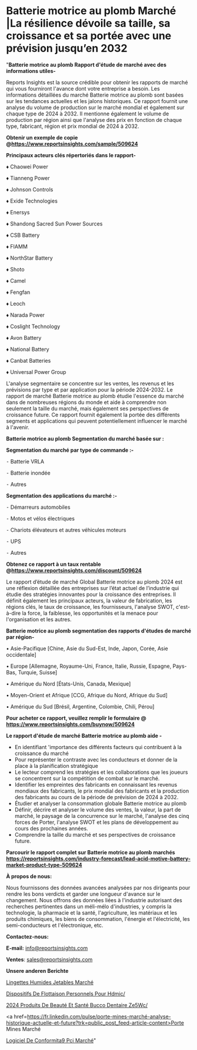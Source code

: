 # Batterie motrice au plomb Marché |La résilience dévoile sa taille, sa croissance et sa portée avec une prévision jusqu’en 2032

"<strong>Batterie motrice au plomb Rapport d'étude de marché avec des informations utiles-</strong>

Reports Insights est la source crédible pour obtenir les rapports de marché qui vous fourniront l'avance dont votre entreprise a besoin. Les informations détaillées du marché Batterie motrice au plomb sont basées sur les tendances actuelles et les jalons historiques. Ce rapport fournit une analyse du volume de production sur le marché mondial et également sur chaque type de 2024 à 2032. Il mentionne également le volume de production par région ainsi que l'analyse des prix en fonction de chaque type, fabricant, région et prix mondial de 2024 à 2032.

<strong><b>Obtenir un exemple de copie @</b></strong><a href=https://www.reportsinsights.com/sample/509624><strong><b>https://www.reportsinsights.com/sample/509624</b></strong></a>

<b>Principaux acteurs clés répertoriés dans le rapport-</b>

<b> </b>♦ Chaowei Power

♦ Tianneng Power

♦ Johnson Controls

♦ Exide Technologies

♦ Enersys

♦ Shandong Sacred Sun Power Sources

♦ CSB Battery

♦ FIAMM

♦ NorthStar Battery

♦ Shoto

♦ Camel

♦ Fengfan

♦ Leoch

♦ Narada Power

♦ Coslight Technology

♦ Avon Battery

♦ National Battery

♦ Canbat Batteries

♦ Universal Power Group

L'analyse segmentaire se concentre sur les ventes, les revenus et les prévisions par type et par application pour la période 2024-2032. Le rapport de marché Batterie motrice au plomb étudie l'essence du marché dans de nombreuses régions du monde et aide à comprendre non seulement la taille du marché, mais également ses perspectives de croissance future. Ce rapport fournit également la portée des différents segments et applications qui peuvent potentiellement influencer le marché à l'avenir.

<strong>Batterie motrice au plomb Segmentation du marché basée sur :</strong>

<strong>Segmentation du marché par type de commande :-</strong>

⁃ Batterie VRLA

⁃ Batterie inondée

⁃ Autres

<strong>Segmentation des applications du marché :-</strong>

⁃ Démarreurs automobiles

⁃ Motos et vélos électriques

⁃ Chariots élévateurs et autres véhicules moteurs

⁃ UPS

⁃ Autres

<strong><b>Obtenez ce rapport à un taux rentable @</b></strong><a href=https://www.reportsinsights.com/discount/509624><strong><b>https://www.reportsinsights.com/discount/509624</b></strong></a>

Le rapport d’étude de marché Global Batterie motrice au plomb 2024 est une réflexion détaillée des entreprises sur l’état actuel de l’industrie qui étudie des stratégies innovantes pour la croissance des entreprises. Il définit également les principaux acteurs, la valeur de fabrication, les régions clés, le taux de croissance, les fournisseurs, l'analyse SWOT, c'est-à-dire la force, la faiblesse, les opportunités et la menace pour l'organisation et les autres.

<strong>Batterie motrice au plomb segmentation des rapports d'études de marché par région-</strong>

• Asie-Pacifique [Chine, Asie du Sud-Est, Inde, Japon, Corée, Asie occidentale]

• Europe [Allemagne, Royaume-Uni, France, Italie, Russie, Espagne, Pays-Bas, Turquie, Suisse]

• Amérique du Nord [États-Unis, Canada, Mexique]

• Moyen-Orient et Afrique [CCG, Afrique du Nord, Afrique du Sud]

• Amérique du Sud [Brésil, Argentine, Colombie, Chili, Pérou]

<strong>Pour acheter ce rapport, veuillez remplir le formulaire @   <a href=https://www.reportsinsights.com/buynow/509624>https://www.reportsinsights.com/buynow/509624</a></strong>

<strong>Le rapport d'étude de marché Batterie motrice au plomb aide -</strong>
<ul>
  <li>En identifiant 'importance des différents facteurs qui contribuent à la croissance du marché</li>
  <li>Pour représenter le contraste avec les conducteurs et donner de la place à la planification stratégique</li>
  <li>Le lecteur comprend les stratégies et les collaborations que les joueurs se concentrent sur la compétition de combat sur le marché.</li>
  <li>Identifier les empreintes des fabricants en connaissant les revenus mondiaux des fabricants, le prix mondial des fabricants et la production des fabricants au cours de la période de prévision de 2024 à 2032.</li>
  <li>Étudier et analyser la consommation globale Batterie motrice au plomb</li>
  <li>Définir, décrire et analyser le volume des ventes, la valeur, la part de marché, le paysage de la concurrence sur le marché, l'analyse des cinq forces de Porter, l'analyse SWOT et les plans de développement au cours des prochaines années.</li>
  <li>Comprendre la taille du marché et ses perspectives de croissance future.</li>
</ul>

<strong>Parcourir le rapport complet sur Batterie motrice au plomb marchés <a href=https://reportsinsights.com/industry-forecast/lead-acid-motive-battery-market-product-type-509624>https://reportsinsights.com/industry-forecast/lead-acid-motive-battery-market-product-type-509624</a></strong>

<strong>À propos de nous:</strong>

Nous fournissons des données avancées analysées par nos dirigeants pour rendre les bons verdicts et garder une longueur d'avance sur le changement. Nous offrons des données liées à l'industrie autorisant des recherches pertinentes dans un méli-mélo d'industries, y compris la technologie, la pharmacie et la santé, l'agriculture, les matériaux et les produits chimiques, les biens de consommation, l'énergie et l'électricité, les semi-conducteurs et l'électronique, etc.

<strong>Contactez-nous:</strong>

<strong>E-mail:</strong> <a href=mailto:info@reportsinsights.com>info@reportsinsights.com</a>

<strong>Ventes</strong>: <a href=mailto:sales@reportsinsights.com>sales@reportsinsights.com</a>

<strong>Unsere anderen Berichte</strong>

<a href=https://www.linkedin.com/pulse/lingettes-humides-jetables-march%C3%A9-rapport-2024-jmhmf/>Lingettes Humides Jetables Marché</a>

<a href=https://www.linkedin.com/pulse/dispositifs-de-flottaison-personnels-pour-hdmic/>Dispositifs De Flottaison Personnels Pour Hdmic/</a>

<a href=https://www.linkedin.com/pulse/2024-produits-de-beauté-et-santé-bucco-dentaire-ze5wc/>2024 Produits De Beauté Et Santé Bucco Dentaire Ze5Wc/</a>

<a href=https://fr.linkedin.com/pulse/porte-mines-marché-analyse-historique-actuelle-et-future?trk=public_post_feed-article-content>Porte Mines Marché</a>

<a href=https://www.linkedin.com/pulse/logiciel-de-conformit%C3%A9-pci-march%C3%A9-taille-part-1fiwf/>Logiciel De Conformita9 Pci Marché</a>"

